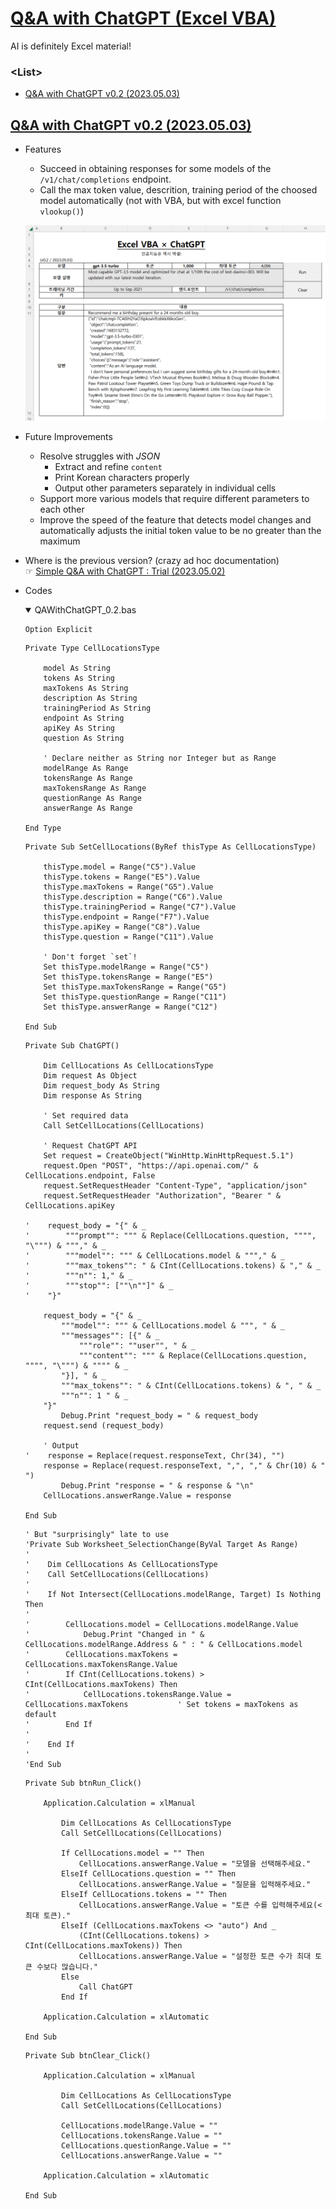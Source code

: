 # [Q&A with ChatGPT (Excel VBA)](../../README.md#vba)

AI is definitely Excel material!


### \<List>

- [Q&A with ChatGPT v0.2 (2023.05.03)](#qa-with-chatgpt-v02-20230503)


## [Q&A with ChatGPT v0.2 (2023.05.03)](#list)

- Features
  - Succeed in obtaining responses for some models of the `/v1/chat/completions` endpoint.
  - Call the max token value, descrition, training period of the choosed model automatically (not with VBA, but with excel function `vlookup()`)

  ![QA With ChatGPT v0.2](./Images/QAWithChatGPT_V0.2.PNG)

- Future Improvements
  - Resolve struggles with *JSON*
    - Extract and refine `content`
    - Print Korean characters properly
    - Output other parameters separately in individual cells
  - Support more various models that require different parameters to each other
  - Improve the speed of the feature that detects model changes and automatically adjusts the initial token value to be no greater than the maximum

- Where is the previous version? (crazy ad hoc documentation)  
  ☞ [Simple Q&A with ChatGPT : Trial (2023.05.02)](https://github.com/kimpro82/MyPractice/blob/master/VBA/README.md#simple-qa-with-chatgpt--trial-20230502)

- Codes
  <details open="">
    <summary>QAWithChatGPT_0.2.bas</summary>

  ```vba
  Option Explicit
  ```
  ```vba
  Private Type CellLocationsType

      model As String
      tokens As String
      maxTokens As String
      description As String
      trainingPeriod As String
      endpoint As String
      apiKey As String
      question As String

      ' Declare neither as String nor Integer but as Range
      modelRange As Range
      tokensRange As Range
      maxTokensRange As Range
      questionRange As Range
      answerRange As Range

  End Type
  ```
  ```vba
  Private Sub SetCellLocations(ByRef thisType As CellLocationsType)

      thisType.model = Range("C5").Value
      thisType.tokens = Range("E5").Value
      thisType.maxTokens = Range("G5").Value
      thisType.description = Range("C6").Value
      thisType.trainingPeriod = Range("C7").Value
      thisType.endpoint = Range("F7").Value
      thisType.apiKey = Range("C8").Value
      thisType.question = Range("C11").Value

      ' Don't forget `set`!
      Set thisType.modelRange = Range("C5")
      Set thisType.tokensRange = Range("E5")
      Set thisType.maxTokensRange = Range("G5")
      Set thisType.questionRange = Range("C11")
      Set thisType.answerRange = Range("C12")

  End Sub
  ```
  ```vba
  Private Sub ChatGPT()

      Dim CellLocations As CellLocationsType
      Dim request As Object
      Dim request_body As String
      Dim response As String

      ' Set required data
      Call SetCellLocations(CellLocations)

      ' Request ChatGPT API
      Set request = CreateObject("WinHttp.WinHttpRequest.5.1")
      request.Open "POST", "https://api.openai.com/" & CellLocations.endpoint, False
      request.SetRequestHeader "Content-Type", "application/json"
      request.SetRequestHeader "Authorization", "Bearer " & CellLocations.apiKey
      
  '    request_body = "{" & _
  '        """prompt"": """ & Replace(CellLocations.question, """", "\""") & """," & _
  '        """model"": """ & CellLocations.model & """," & _
  '        """max_tokens"": " & CInt(CellLocations.tokens) & "," & _
  '        """n"": 1," & _
  '        """stop"": [""\n""]" & _
  '    "}"

      request_body = "{" & _
          """model"": """ & CellLocations.model & """, " & _
          """messages"": [{" & _
              """role"": ""user"", " & _
              """content"": """ & Replace(CellLocations.question, """", "\""") & """" & _
          "}], " & _
          """max_tokens"": " & CInt(CellLocations.tokens) & ", " & _
          """n"": 1 " & _
      "}"
          Debug.Print "request_body = " & request_body
      request.send (request_body)
      
      ' Output
  '    response = Replace(request.responseText, Chr(34), "")
      response = Replace(request.responseText, ",", "," & Chr(10) & " ")
          Debug.Print "response = " & response & "\n"
      CellLocations.answerRange.Value = response

  End Sub
  ```
  ```vba
  ' But "surprisingly" late to use
  'Private Sub Worksheet_SelectionChange(ByVal Target As Range)
  '
  '    Dim CellLocations As CellLocationsType
  '    Call SetCellLocations(CellLocations)
  '
  '    If Not Intersect(CellLocations.modelRange, Target) Is Nothing Then
  '
  '        CellLocations.model = CellLocations.modelRange.Value
  '            Debug.Print "Changed in " & CellLocations.modelRange.Address & " : " & CellLocations.model
  '        CellLocations.maxTokens = CellLocations.maxTokensRange.Value
  '        If CInt(CellLocations.tokens) > CInt(CellLocations.maxTokens) Then
  '            CellLocations.tokensRange.Value = CellLocations.maxTokens           ' Set tokens = maxTokens as default
  '        End If
  '
  '    End If
  '
  'End Sub
  ```
  ```vba
  Private Sub btnRun_Click()

      Application.Calculation = xlManual

          Dim CellLocations As CellLocationsType
          Call SetCellLocations(CellLocations)

          If CellLocations.model = "" Then
              CellLocations.answerRange.Value = "모델을 선택해주세요."
          ElseIf CellLocations.question = "" Then
              CellLocations.answerRange.Value = "질문을 입력해주세요."
          ElseIf CellLocations.tokens = "" Then
              CellLocations.answerRange.Value = "토큰 수를 입력해주세요(< 최대 토큰)."
          ElseIf (CellLocations.maxTokens <> "auto") And _
              (CInt(CellLocations.tokens) > CInt(CellLocations.maxTokens)) Then
              CellLocations.answerRange.Value = "설정한 토큰 수가 최대 토큰 수보다 많습니다."
          Else
              Call ChatGPT
          End If
      
      Application.Calculation = xlAutomatic

  End Sub
  ```
  ```vba
  Private Sub btnClear_Click()

      Application.Calculation = xlManual

          Dim CellLocations As CellLocationsType
          Call SetCellLocations(CellLocations)

          CellLocations.modelRange.Value = ""
          CellLocations.tokensRange.Value = ""
          CellLocations.questionRange.Value = ""
          CellLocations.answerRange.Value = ""

      Application.Calculation = xlAutomatic

  End Sub
  ```
  </details>